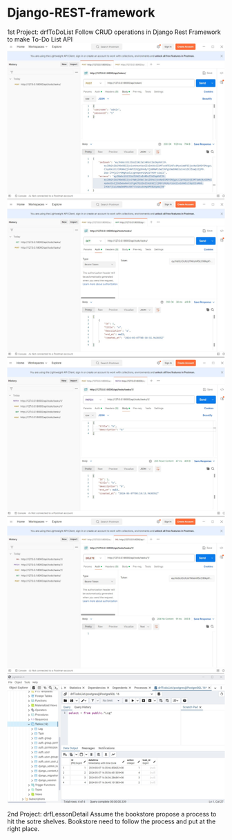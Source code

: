 # Django-REST-framework
1st Project: drfToDoList
Follow CRUD operations in Django Rest Framework to make To-Do List API <br>
![Create](./drfToDoList/drfToDoList_Create.jpg)
![Read](./drfToDoList/drfToDoList_Read.jpg)
![Update](./drfToDoList/drfToDoList_Update.jpg)
![Delete](./drfToDoList/drfToDoList_Delete.jpg)
![log](./drfToDoList/drfToDoList_log.jpg)

2nd Project: drfLessonDetail
Assume the bookstore propose a process to hit the sotre shelves. Bookstore need to follow the process and put at the right place. <br> 